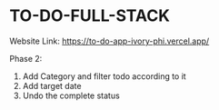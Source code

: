 # TO-DO-FULL-STACK

Website Link: https://to-do-app-ivory-phi.vercel.app/

Phase 2:
1) Add Category and filter todo according to it
2) Add target date
3) Undo the complete status
